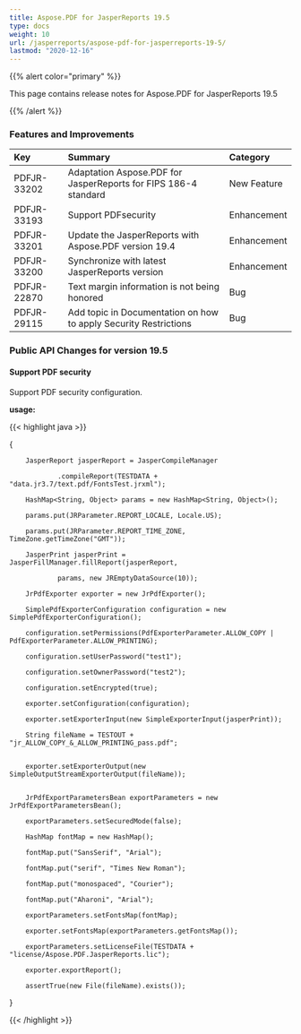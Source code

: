 ```yaml
---
title: Aspose.PDF for JasperReports 19.5
type: docs
weight: 10
url: /jasperreports/aspose-pdf-for-jasperreports-19-5/
lastmod: "2020-12-16"
---
```




{{% alert color="primary" %}}

This page contains release notes for Aspose.PDF for JasperReports 19.5

{{% /alert %}}
### **Features and Improvements**

|**Key**|**Summary**|**Category**|
| :- | :- | :- |
|PDFJR-33202|Adaptation Aspose.PDF for JasperReports for FIPS 186-4 standard|New Feature|
|PDFJR-33193|Support PDFsecurity|Enhancement|
|PDFJR-33201|Update the JasperReports with Aspose.PDF version 19.4|Enhancement|
|PDFJR-33200|Synchronize with latest JasperReports version|Enhancement|
|PDFJR-22870|Text margin information is not being honored|Bug|
|PDFJR-29115|Add topic in Documentation on how to apply Security Restrictions|Bug|
### **Public API Changes for version 19.5**
#### **Support PDF security**
Support PDF security configuration.

**usage:**

{{< highlight java >}}

 {

        JasperReport jasperReport = JasperCompileManager

                .compileReport(TESTDATA + "data.jr3.7/text.pdf/FontsTest.jrxml");

        HashMap<String, Object> params = new HashMap<String, Object>();

        params.put(JRParameter.REPORT_LOCALE, Locale.US);

        params.put(JRParameter.REPORT_TIME_ZONE, TimeZone.getTimeZone("GMT"));

        JasperPrint jasperPrint = JasperFillManager.fillReport(jasperReport,

                params, new JREmptyDataSource(10));

        JrPdfExporter exporter = new JrPdfExporter();

        SimplePdfExporterConfiguration configuration = new SimplePdfExporterConfiguration();

        configuration.setPermissions(PdfExporterParameter.ALLOW_COPY | PdfExporterParameter.ALLOW_PRINTING);

        configuration.setUserPassword("test1");

        configuration.setOwnerPassword("test2");

        configuration.setEncrypted(true);

        exporter.setConfiguration(configuration);

        exporter.setExporterInput(new SimpleExporterInput(jasperPrint));

        String fileName = TESTOUT + "jr_ALLOW_COPY_&_ALLOW_PRINTING_pass.pdf";


        exporter.setExporterOutput(new SimpleOutputStreamExporterOutput(fileName));


        JrPdfExportParametersBean exportParameters = new JrPdfExportParametersBean();

        exportParameters.setSecuredMode(false);

        HashMap fontMap = new HashMap();

        fontMap.put("SansSerif", "Arial");

        fontMap.put("serif", "Times New Roman");

        fontMap.put("monospaced", "Courier");

        fontMap.put("Aharoni", "Arial");

        exportParameters.setFontsMap(fontMap);

        exporter.setFontsMap(exportParameters.getFontsMap());

        exportParameters.setLicenseFile(TESTDATA + "license/Aspose.PDF.JasperReports.lic");

        exporter.exportReport();

        assertTrue(new File(fileName).exists());

}

{{< /highlight >}}
